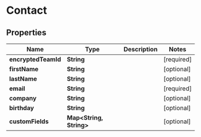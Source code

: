 
# Contact

## Properties
Name | Type | Description | Notes
------------ | ------------- | ------------- | -------------
**encryptedTeamId** | **String** |  |  [required]
**firstName** | **String** |  |  [optional]
**lastName** | **String** |  |  [optional]
**email** | **String** |  |  [required]
**company** | **String** |  |  [optional]
**birthday** | **String** |  |  [optional]
**customFields** | **Map<String, String>** | |  [optional]


